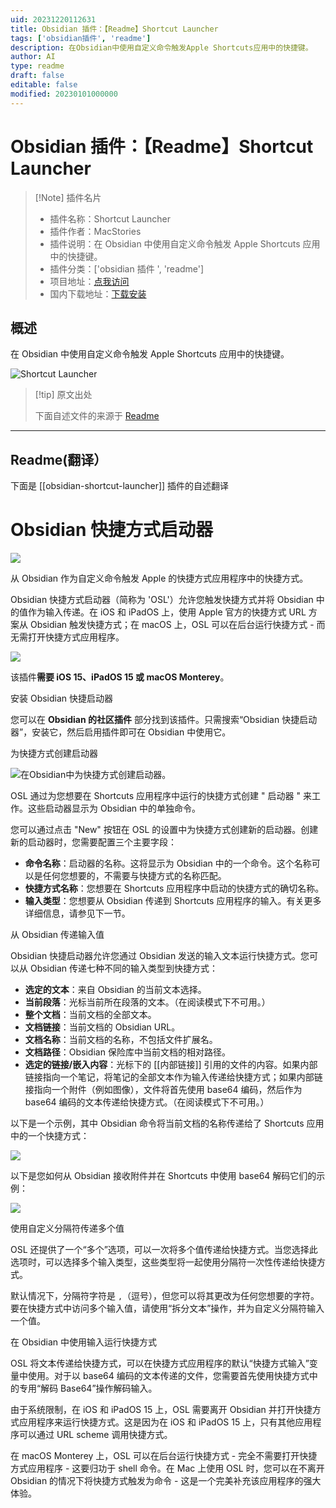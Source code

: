 ```yaml
---
uid: 20231220112631
title: Obsidian 插件：【Readme】Shortcut Launcher
tags: ['obsidian插件', 'readme']
description: 在Obsidian中使用自定义命令触发Apple Shortcuts应用中的快捷键。
author: AI
type: readme
draft: false
editable: false
modified: 20230101000000
---
```


# Obsidian 插件：【Readme】Shortcut Launcher

> [!Note] 插件名片
> - 插件名称：Shortcut Launcher
> - 插件作者：MacStories
> - 插件说明：在 Obsidian 中使用自定义命令触发 Apple Shortcuts 应用中的快捷键。
> - 插件分类：['obsidian 插件 ', 'readme']
> - 项目地址：[点我访问](https://github.com/macstories/obsidian-shortcut-launcher)
> - 国内下载地址：[下载安装](https://pkmer.cn/products/plugin/pluginMarket/?obsidian-shortcut-launcher)

## 概述

在 Obsidian 中使用自定义命令触发 Apple Shortcuts 应用中的快捷键。

![Shortcut Launcher](https://cdn.pkmer.cn/covers/obsidian-shortcut-launcher.png!pkmer)

> [!tip] 原文出处
>
>下面自述文件的来源于 [Readme](https://ghproxy.net/https://raw.githubusercontent.com/macstories/obsidian-shortcut-launcher/main/README.md)

---

## Readme(翻译）

下面是 [[obsidian-shortcut-launcher]] 插件的自述翻译

# Obsidian 快捷方式启动器

![](https://cdn.pkmer.cn/covers/obsidian-shortcut-launcher_1_0.png!pkmer)

从 Obsidian 作为自定义命令触发 Apple 的快捷方式应用程序中的快捷方式。

Obsidian 快捷方式启动器（简称为 'OSL'）允许您触发快捷方式并将 Obsidian 中的值作为输入传递。在 iOS 和 iPadOS 上，使用 Apple 官方的快捷方式 URL 方案从 Obsidian 触发快捷方式；在 macOS 上，OSL 可以在后台运行快捷方式 - 而无需打开快捷方式应用程序。

![](https://cdn.pkmer.cn/covers/obsidian-shortcut-launcher_1_1.png!pkmer)

该插件**需要 iOS 15、iPadOS 15 或 macOS Monterey**。

安装 Obsidian 快捷启动器

您可以在 **Obsidian 的社区插件** 部分找到该插件。只需搜索“Obsidian 快捷启动器”，安装它，然后启用插件即可在 Obsidian 中使用它。

为快捷方式创建启动器

![在Obsidian中为快捷方式创建启动器。](https://cdn.pkmer.cn/covers/obsidian-shortcut-launcher_1_2.png!pkmer)

OSL 通过为您想要在 Shortcuts 应用程序中运行的快捷方式创建 " 启动器 " 来工作。这些启动器显示为 Obsidian 中的单独命令。

您可以通过点击 "New" 按钮在 OSL 的设置中为快捷方式创建新的启动器。创建新的启动器时，您需要配置三个主要字段：

* **命令名称**：启动器的名称。这将显示为 Obsidian 中的一个命令。这个名称可以是任何您想要的，不需要与快捷方式的名称匹配。
* **快捷方式名称**：您想要在 Shortcuts 应用程序中启动的快捷方式的确切名称。
* **输入类型**：您想要从 Obsidian 传递到 Shortcuts 应用程序的输入。有关更多详细信息，请参见下一节。

从 Obsidian 传递输入值

Obsidian 快捷启动器允许您通过 Obsidian 发送的输入文本运行快捷方式。您可以从 Obsidian 传递七种不同的输入类型到快捷方式：

* **选定的文本**：来自 Obsidian 的当前文本选择。
* **当前段落**：光标当前所在段落的文本。（在阅读模式下不可用。）
* **整个文档**：当前文档的全部文本。
* **文档链接**：当前文档的 Obsidian URL。
* **文档名称**：当前文档的名称，不包括文件扩展名。
* **文档路径**：Obsidian 保险库中当前文档的相对路径。
* **选定的链接/嵌入内容**：光标下的 [[内部链接]] 引用的文件的内容。如果内部链接指向一个笔记，将笔记的全部文本作为输入传递给快捷方式；如果内部链接指向一个附件（例如图像），文件将首先使用 base64 编码，然后作为 base64 编码的文本传递给快捷方式。（在阅读模式下不可用。）

以下是一个示例，其中 Obsidian 命令将当前文档的名称传递给了 Shortcuts 应用中的一个快捷方式：

![](https://cdn.pkmer.cn/covers/obsidian-shortcut-launcher_1_3.png!pkmer)

以下是您如何从 Obsidian 接收附件并在 Shortcuts 中使用 base64 解码它们的示例：

![](https://cdn.pkmer.cn/covers/obsidian-shortcut-launcher_1_4.png!pkmer)

使用自定义分隔符传递多个值

OSL 还提供了一个“多个”选项，可以一次将多个值传递给快捷方式。当您选择此选项时，可以选择多个输入类型，这些类型将一起使用分隔符一次性传递给快捷方式。

默认情况下，分隔符字符是 `,`（逗号），但您可以将其更改为任何您想要的字符。要在快捷方式中访问多个输入值，请使用“拆分文本”操作，并为自定义分隔符输入一个值。

在 Obsidian 中使用输入运行快捷方式

OSL 将文本传递给快捷方式，可以在快捷方式应用程序的默认“快捷方式输入”变量中使用。对于以 base64 编码的文本传递的文件，您需要首先使用快捷方式中的专用“解码 Base64”操作解码输入。

由于系统限制，在 iOS 和 iPadOS 15 上，OSL 需要离开 Obsidian 并打开快捷方式应用程序来运行快捷方式。这是因为在 iOS 和 iPadOS 15 上，只有其他应用程序可以通过 URL scheme 调用快捷方式。

在 macOS Monterey 上，OSL 可以在后台运行快捷方式 - 完全不需要打开快捷方式应用程序 - 这要归功于 shell 命令。在 Mac 上使用 OSL 时，您可以在不离开 Obsidian 的情况下将快捷方式触发为命令 - 这是一个完美补充该应用程序的强大体验。
